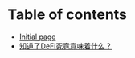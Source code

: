 # Table of contents

* [Initial page](README.md)
* [知道了DeFi究竟意味着什么？](zhi-dao-le-defi-jiu-jing-yi-wei-zhe-shen-me.md)

